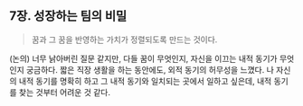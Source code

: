 ## 7장. 성장하는 팀의 비밀
> 꿈과 그 꿈을 반영하는 가치가 정렬되도록 만드는 것이다.

(논의) 너무 낡아버린 질문 같지만, 다들 꿈이 무엇인지, 자신을 이끄는 내적 동기가 무엇인지 궁금하다. 짧은 직장 생활을 하는 동안에도, 외적 동기의 허무성을 느꼈다. 나 자신의 내적 동기를 명확히 하고 그 내적 동기와 일치되는 곳에서 일하고 싶은데, 내적 동기를 찾는 것부터 어려운 것 같다.

